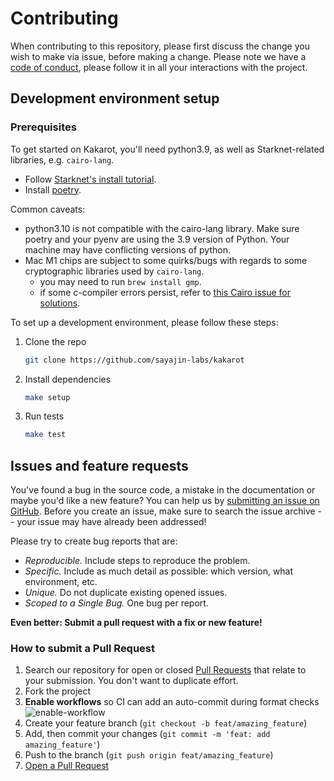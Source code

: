 # Contributing

When contributing to this repository, please first discuss the change you wish
to make via issue, before making a change. Please note we have a
[code of conduct](CODE_OF_CONDUCT.md), please follow it in all your interactions
with the project.

## Development environment setup

### Prerequisites

To get started on Kakarot, you'll need python3.9, as well as Starknet-related libraries, e.g. `cairo-lang`.
- Follow [Starknet's install tutorial](https://www.cairo-lang.org/docs/quickstart.html).
- Install [poetry](https://python-poetry.org/docs/).

Common caveats:
- python3.10 is not compatible with the cairo-lang library. Make sure poetry and your pyenv are using the 3.9 version of Python. Your machine may have conflicting versions of python.
- Mac M1 chips are subject to some quirks/bugs with regards to some cryptographic libraries used by `cairo-lang`.
   - you may need to run `brew install gmp`.
   - if some c-compiler errors persist, refer to [this Cairo issue for solutions](https://github.com/OpenZeppelin/nile/issues/22). 

To set up a development environment, please follow these steps:

1. Clone the repo

   ```sh
   git clone https://github.com/sayajin-labs/kakarot
   ```

2. Install dependencies

   ```sh
   make setup
   ```

3. Run tests

   ```sh
   make test
   ```

## Issues and feature requests

You've found a bug in the source code, a mistake in the documentation or maybe
you'd like a new feature? You can help us by
[submitting an issue on GitHub](https://github.com/sayajin-labs/kakarot/issues/new/choose).
Before you create an issue, make sure to search the issue archive -- your issue
may have already been addressed!

Please try to create bug reports that are:

- _Reproducible._ Include steps to reproduce the problem.
- _Specific._ Include as much detail as possible: which version, what
  environment, etc.
- _Unique._ Do not duplicate existing opened issues.
- _Scoped to a Single Bug._ One bug per report.

**Even better: Submit a pull request with a fix or new feature!**

### How to submit a Pull Request

1. Search our repository for open or closed
   [Pull Requests](https://github.com/sayajin-labs/kakarot/pulls) that relate to
   your submission. You don't want to duplicate effort.
2. Fork the project
3. **Enable workflows** so CI can add an auto-commit during format checks ![enable-workflow](/docs/img/github_workflows.png)
4. Create your feature branch (`git checkout -b feat/amazing_feature`)
5. Add, then commit your changes (`git commit -m 'feat: add amazing_feature'`)
6. Push to the branch (`git push origin feat/amazing_feature`)
7. [Open a Pull Request](https://github.com/sayajin-labs/kakarot/compare?expand=1)
